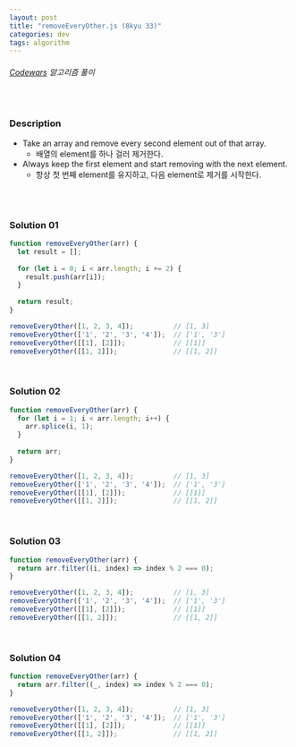 ```yaml
---
layout: post
title: "removeEveryOther.js (8kyu 33)"
categories: dev
tags: algorithm
---
```


###### [Codewars](https://www.codewars.com) 알고리즘 풀이

<br>

### Description

- Take an array and remove every second element out of that array.
  - 배열의 element를 하나 걸러 제거한다.
- Always keep the first element and start removing with the next element.
  - 항상 첫 번째 element를 유지하고, 다음 element로 제거를 시작한다.

<br>

<br>

### Solution 01

```js
function removeEveryOther(arr) {
  let result = [];
  
  for (let i = 0; i < arr.length; i += 2) {
    result.push(arr[i]);
  }
  
  return result;
}

removeEveryOther([1, 2, 3, 4]);          // [1, 3]
removeEveryOther(['1', '2', '3', '4']);  // ['1', '3']
removeEveryOther([[1], [2]]);            // [[1]]
removeEveryOther([[1, 2]]);              // [[1, 2]]
```

<br>

### Solution 02

```js
function removeEveryOther(arr) {
  for (let i = 1; i < arr.length; i++) {
    arr.splice(i, 1);
  }
  
  return arr;
}

removeEveryOther([1, 2, 3, 4]);          // [1, 3]
removeEveryOther(['1', '2', '3', '4']);  // ['1', '3']
removeEveryOther([[1], [2]]);            // [[1]]
removeEveryOther([[1, 2]]);              // [[1, 2]]
```

<br>

### Solution 03

```js
function removeEveryOther(arr) {
  return arr.filter((i, index) => index % 2 === 0);
}

removeEveryOther([1, 2, 3, 4]);          // [1, 3]
removeEveryOther(['1', '2', '3', '4']);  // ['1', '3']
removeEveryOther([[1], [2]]);            // [[1]]
removeEveryOther([[1, 2]]);              // [[1, 2]]
```

<br>

### Solution 04

```js
function removeEveryOther(arr) {
  return arr.filter((_, index) => index % 2 === 0);
}

removeEveryOther([1, 2, 3, 4]);          // [1, 3]
removeEveryOther(['1', '2', '3', '4']);  // ['1', '3']
removeEveryOther([[1], [2]]);            // [[1]]
removeEveryOther([[1, 2]]);              // [[1, 2]]
```

<br>

<br>